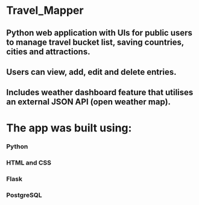 # Travel_Mapper

## Python web application with UIs for public users to manage travel bucket list, saving countries, cities and attractions. 
## Users can view, add, edit and delete entries.
## Includes weather dashboard feature that utilises an external JSON API (open weather map). 


# The app was built using:
  ### Python
  ### HTML and CSS
  ### Flask
  ### PostgreSQL
